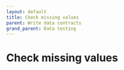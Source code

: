```yaml
---
layout: default
title: Check missing values
parent: Write data contracts
grand_parent: Data testing
---
```

# Check missing values
